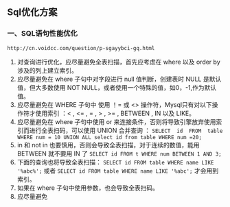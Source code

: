 ## Sql优化方案 ##

### 一、SQL语句性能优化 ###

    http://cn.voidcc.com/question/p-sgayybci-gq.html

1. 对查询进行优化，应尽量避免全表扫描，首先应考虑在 where 以及 order by 涉及的列上建立索引。
2. 应尽量避免在 where 子句中对字段进行 null 值判断，创建表时 NULL 是默认值，但大多数使用 NOT NULL，或者使用一个特殊的值，如0，-1,作为默认值。
3. 应尽量避免在 WHERE 子句中 使用 ！= 或 <> 操作符，Mysql只有对以下操作符才使用索引 ：< ,  <= , = , > , >= , BETWEEN , IN 以及 LIKE。
4. 应尽量避免在 where 子句中使用 or 来连接条件，否则将导致引擎放弃使用索引而进行全表扫码，可以使用 UNION 合并查询 ： `SELECT  id  FROM  table WHERE num = 10 UNION ALL select id from table WHERE num =20;`
5. in 和 not in 也要慎用，否则会导致全表扫描，对于连续的数值，能用BETWEEN 就不要用 IN 了 `SELECT id FROM t WHERE num BETWEEN 1 AND 3;` 
6. 下面的查询也将导致全表扫描： `SELECT id FROM table WHERE name LIKE '%abc%';` 或者 `SELECT id FROM table WHERE name LIKE '%abc';` 才会用到索引。
7. 如果在 where 子句中使用参数，也会导致全表扫码。
8. 应尽量避免